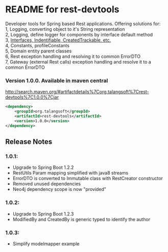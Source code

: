 README for rest-devtools
========================
Developer tools for Spring based Rest applications. 
Offering solutions for:<br/>
1, Logging, converting object to it's String representation<br/>
2, Logging, define logger for components by interface default method<br/>
3, <a href="http://www.talangsoft.org/2015/04/04/rest-devtools-interfaces/" target="_blank">Interfaces, Indentifiable, CreatedTrackable, etc.</a><br/>
4, Constants, profileConstants<br/>
5, Domain entity parent classes<br/>
6, Rest exception handling and resolving it to common ErrorDTO<br/>
7, Gateway (external Rest calls) exception handling and resolve it to a common ErrorDTO<br/>

### Version 1.0.0. Available in maven central
http://search.maven.org/#artifactdetails%7Corg.talangsoft%7Crest-devtools%7C1.0.0%7Cjar


```xml
<dependency>
    <groupId>org.talangsoft</groupId>
    <artifactId>rest-devtools</artifactId>
    <version>1.0.0</version>
</dependency>
```

## Release Notes
### 1.0.1:
- Upgrade to Spring Boot 1.2.2
- RestUtils Param mapping simplified with java8 streams
- ErrorDTO is converted to Immutable class with RestCreator constructor
- Removed unused dependencies
- Neo4j dependency scope is now "provided"

### 1.0.2:
- Upgrade to Spring Boot 1.2.3
- ModifiedBy and CreatedBy is generic typed to identify the author

### 1.0.3:
- Simplify modelmapper example
